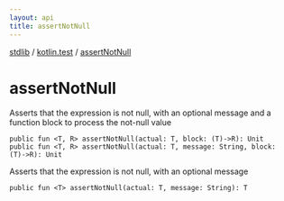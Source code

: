 ```yaml
---
layout: api
title: assertNotNull
---
```

[stdlib](../index.md) / [kotlin.test](index.md) / [assertNotNull](assertNotNull.md)

# assertNotNull
Asserts that the expression is not null, with an optional message and a function block to process the not-null value
```
public fun <T, R> assertNotNull(actual: T, block: (T)->R): Unit
public fun <T, R> assertNotNull(actual: T, message: String, block: (T)->R): Unit
```
Asserts that the expression is not null, with an optional message
```
public fun <T> assertNotNull(actual: T, message: String): T
```
